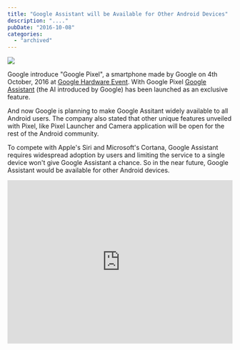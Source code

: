 ```yaml
---
title: "Google Assistant will be Available for Other Android Devices"
description: "...."
pubDate: "2016-10-08"
categories: 
  - "archived"
---
```


[![](/images/google-assistant-how-help-624x351.jpg)](https://1.bp.blogspot.com/-8GmCDg4efa0/V_kOv4OGiUI/AAAAAAAADLY/i1YI6cRTf7sE4t3NYXz_N6u0f4HRqsytwCLcB/s1600/google-assistant-how-help-624x351.jpg)

  

Google introduce "Google Pixel", a smartphone made by Google on 4th October, 2016 at [Google Hardware Event](http://www.buddhilive.com/2016/10/made-by-google-google-hardware-event.html). With Google Pixel [Google Assistant](http://www.buddhilive.com/2016/05/google-assistant-virtual-assistant-with.html) (the AI introduced by Google) has been launched as an exclusive feature.

  

And now Google is planning to make Google Assitant widely available to all Android users. The company also stated that other unique features unveiled with Pixel, like Pixel Launcher and Camera application will be open for the rest of the Android community.

  

To compete with Apple's Siri and Microsoft's Cortana, Google Assistant requires widespread adoption by users and limiting the service to a single device won't give Google Assistant a chance. So in the near future, Google Assistant would be available for other Android devices.

  

<iframe allowfullscreen data-thumbnail-src="https://i.ytimg.com/vi/FPfQMVf4vwQ/0.jpg" frameborder="0" height="366" src="https://www.youtube.com/embed/FPfQMVf4vwQ?feature=player_embedded" width="100%"></iframe>
